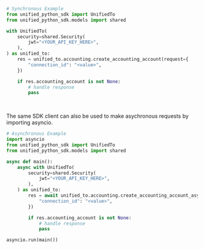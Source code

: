 <!-- Start SDK Example Usage [usage] -->
```python
# Synchronous Example
from unified_python_sdk import UnifiedTo
from unified_python_sdk.models import shared

with UnifiedTo(
    security=shared.Security(
        jwt="<YOUR_API_KEY_HERE>",
    ),
) as unified_to:
    res = unified_to.accounting.create_accounting_account(request={
        "connection_id": "<value>",
    })

    if res.accounting_account is not None:
        # handle response
        pass
```

</br>

The same SDK client can also be used to make asychronous requests by importing asyncio.
```python
# Asynchronous Example
import asyncio
from unified_python_sdk import UnifiedTo
from unified_python_sdk.models import shared

async def main():
    async with UnifiedTo(
        security=shared.Security(
            jwt="<YOUR_API_KEY_HERE>",
        ),
    ) as unified_to:
        res = await unified_to.accounting.create_accounting_account_async(request={
            "connection_id": "<value>",
        })

        if res.accounting_account is not None:
            # handle response
            pass

asyncio.run(main())
```
<!-- End SDK Example Usage [usage] -->